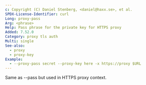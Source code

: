 ```yaml
---
c: Copyright (C) Daniel Stenberg, <daniel@haxx.se>, et al.
SPDX-License-Identifier: curl
Long: proxy-pass
Arg: <phrase>
Help: Pass phrase for the private key for HTTPS proxy
Added: 7.52.0
Category: proxy tls auth
Multi: single
See-also:
  - proxy
  - proxy-key
Example:
  - --proxy-pass secret --proxy-key here -x https://proxy $URL
---
```


Same as --pass but used in HTTPS proxy context.

